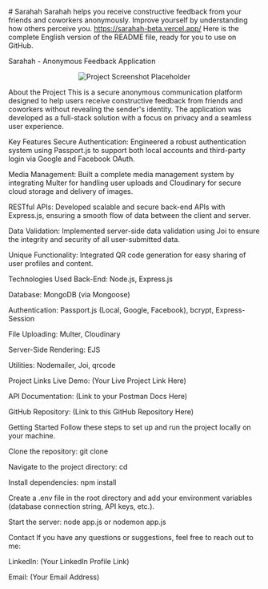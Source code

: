 #   S a r a h a h 
Sarahah helps you receive constructive feedback from your friends and coworkers anonymously. Improve yourself by understanding how others perceive you.
 https://sarahah-beta.vercel.app/
 
Here is the complete English version of the README file, ready for you to use on GitHub.

Sarahah - Anonymous Feedback Application
<p align="center">
<img src="https://placehold.co/600x400/000/fff?text=Screenshot+of+Sarahah+App" alt="Project Screenshot Placeholder">
</p>

About the Project
This is a secure anonymous communication platform designed to help users receive constructive feedback from friends and coworkers without revealing the sender's identity. The application was developed as a full-stack solution with a focus on privacy and a seamless user experience.

Key Features
Secure Authentication: Engineered a robust authentication system using Passport.js to support both local accounts and third-party login via Google and Facebook OAuth.

Media Management: Built a complete media management system by integrating Multer for handling user uploads and Cloudinary for secure cloud storage and delivery of images.

RESTful APIs: Developed scalable and secure back-end APIs with Express.js, ensuring a smooth flow of data between the client and server.

Data Validation: Implemented server-side data validation using Joi to ensure the integrity and security of all user-submitted data.

Unique Functionality: Integrated QR code generation for easy sharing of user profiles and content.

Technologies Used
Back-End: Node.js, Express.js

Database: MongoDB (via Mongoose)

Authentication: Passport.js (Local, Google, Facebook), bcrypt, Express-Session

File Uploading: Multer, Cloudinary

Server-Side Rendering: EJS

Utilities: Nodemailer, Joi, qrcode

Project Links
Live Demo: (Your Live Project Link Here)

API Documentation: (Link to your Postman Docs Here)

GitHub Repository: (Link to this GitHub Repository Here)

Getting Started
Follow these steps to set up and run the project locally on your machine.

Clone the repository:
git clone <your-repo-link>

Navigate to the project directory:
cd <project-name>

Install dependencies:
npm install

Create a .env file in the root directory and add your environment variables (database connection string, API keys, etc.).

Start the server:
node app.js or nodemon app.js

Contact
If you have any questions or suggestions, feel free to reach out to me:

LinkedIn: (Your LinkedIn Profile Link)

Email: (Your Email Address)
